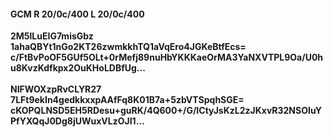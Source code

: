 #### GCM R 20/0c/400 L 20/0c/400
**2M5lLuEIG7misGbz**<br/>**1ahaQBYt1nGo2KT26zwmkkhTQ1aVqEro4JGKeBtfEcs=**<br/>**c/FtBvPoOF5GUf5OLt+0rMefj89nuHbYKKKaeOrMA3YaNXVTPL9Oa/U0hu8KvzKdfkpx2OuKHoLDBfUg...**<br/><br/>
**NIFWOXzpRvCLYR27**<br/>**7LFt9ekIn4gedkkxxpAAfFq8K01B7a+5zbVTSpqhSGE=**<br/>**cKOPQLNSD5EH5RDesu+guRK/4Q600+/G/ICtyJsKzL2zJKxvR32NSOIuYPfYXQqJ0Dg8jUWuxVLzOJI1...**
